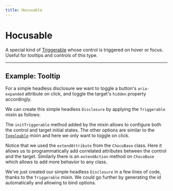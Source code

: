 ```yaml
---
title: Hocusable
---
```


<script lang="ts">
	import Demo from "$components/Demo.svelte";
</script>

# Hocusable

A special kind of [Triggerable](/mixins/toggleable) whose control is triggered on hover or focus. Useful for tooltips and controls of this type.

---

## Example: Tooltip

For a simple headless disclosure we want to toggle a button's `aria-expanded` attribute on click, and toggle the target's `hidden` property accordingly.

We can create this simple headless `Disclosure` by applying the `Triggerable` mixin as follows:

The `initTriggerable` method added by the mixin allows to configure both the control and target initial states. The other options are similar to the [`Toggleable`](/mixins/toggleable) mixin and here we only want to toggle on click.

Notice that we used the `extendAttribute` from the `ChocoBase` class. Here it allows us to programmatically add correlated attributes between the control and the target. Similarly there is an `extendAction` method on `ChocoBase` which allows to add more behavior to any class.

We've just created our simple headless `Disclosure` in a few lines of code, thanks to the `Triggerable` mixin. We could go further by generating the id automatically and allowing to bind options.